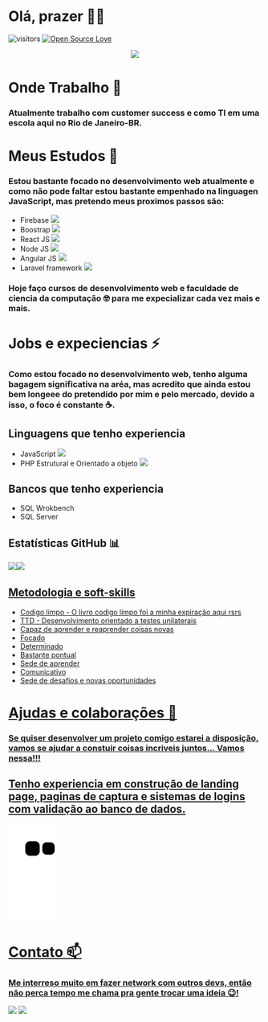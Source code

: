 # Olá, prazer 🐱‍👤
![visitors](https://visitor-badge.laobi.icu/badge?page_id=0XxMxX0.0XxMxX0)
[![Open Source Love](https://badges.frapsoft.com/os/v1/open-source.svg?v=102)](https://github.com/ellerbrock/open-source-badge/)
<p align="center">
  <!-- Typing SVG by DenverCoder1 - https://github.com/DenverCoder1/readme-typing-svg -->
  <a href="https://github.com/DenverCoder1/readme-typing-svg">
    <img src="https://readme-typing-svg.demolab.com/?lines=Bem-vindo(a)%20ao%20meu%20GitHub%20👋;Full-Stack%20web%20developer ;Sempre%20aprendendo%20novas%20coisas%20🤓&font=Fira%20Code&center=true&width=440&height=45&color=FFFe&vCenter=true&pause=1000&size=22" /></a>
</p>


# Onde Trabalho 🔭
### Atualmente trabalho com customer success e como TI em uma escola aqui no Rio de Janeiro-BR.

# Meus Estudos 🌱
### Estou bastante focado no desenvolvimento web atualmente e como não pode faltar estou bastante empenhado na linguagen JavaScript, mas pretendo meus proximos passos são:

<ul>
<li>Firebase <img width='20' src="https://cdn.jsdelivr.net/gh/devicons/devicon/icons/firebase/firebase-plain.svg" />
</li>
<li>Boostrap <img width='20'  src="https://cdn.jsdelivr.net/gh/devicons/devicon/icons/bootstrap/bootstrap-plain.svg" />
</li>
<li>React JS <img width='20' src="https://cdn.jsdelivr.net/gh/devicons/devicon/icons/react/react-original.svg" />
</li>
<li>Node JS <img width='20' src="https://cdn.jsdelivr.net/gh/devicons/devicon/icons/nodejs/nodejs-original.svg" />
</li>
<li>Angular JS <img width='20' src="https://cdn.jsdelivr.net/gh/devicons/devicon/icons/angularjs/angularjs-plain.svg" />
</li>
<li>Laravel framework <img width='20' src="https://cdn.jsdelivr.net/gh/devicons/devicon/icons/laravel/laravel-plain.svg" />
</li>
</ul>

### Hoje faço cursos de desenvolvimento web e faculdade de ciencia da computação 🤓 para me expecializar cada vez mais e mais.

# Jobs e expeciencias ⚡
### Como estou focado no desenvolvimento web, tenho alguma bagagem significativa na aréa, mas acredito que ainda estou bem longeee do pretendido por mim e pelo mercado, devido a isso, o foco é constante ☕.

## Linguagens que tenho experiencia
<ul>
<li>JavaScript <img width='20' src="https://cdn.jsdelivr.net/gh/devicons/devicon/icons/javascript/javascript-plain.svg"/>
</li>
<li>PHP Estrutural e Orientado a objeto <img width='40' src="https://cdn.jsdelivr.net/gh/devicons/devicon/icons/php/php-plain.svg"/>
</li>
</ul>

## Bancos que tenho experiencia
<ul>
<li>SQL Wrokbench
</li>
<li>SQL Server</li>
</ul>

## Estatísticas GitHub 📊
<div>
<a href="https://github.com/0XxMxX0">
<img height="150em" src="https://github-readme-stats.vercel.app/api/top-langs/?username=0XxMxX0&layout=compact&langs_count=7&theme=dracula"/><img height="150em"src="https://github-readme-stats.vercel.app/api?username=0XxMxX0&show_icons=true&theme=dracula&include_all_commits=true&count_private=true"/>
</div>

## Metodologia e soft-skills
<ul>
<li>Codigo limpo - O livro codigo limpo foi a minha expiração aqui rsrs</li>
<li>TTD - Desenvolvimento orientado a testes unilaterais</li>
<li>Capaz de aprender e reaprender coisas novas</li>
<li>Focado</li>
<li>Determinado</li>
<li>Bastante pontual</li>
<li>Sede de aprender</li>
<li>Comunicativo</li>
<li>Sede de desafios e novas oportunidades</li>
</ul>


# Ajudas e colaborações 👯
### Se quiser desenvolver um projeto comigo estarei a disposição, vamos se ajudar a constuir coisas incriveis juntos... Vamos nessa!!!
## Tenho experiencia em construção de landing page, paginas de captura e sistemas de logins com validação ao banco de dados.
![Snake animation](https://github.com/0XxMxX0/0XxMxX0/blob/output/github-contribution-grid-snake.svg)


# Contato 📫
### Me interreso muito em fazer network com outros devs, então não perca tempo me chama pra gente trocar uma ideia 😉!
<div>
<a href = "mailto:nunesrico2001@gmail.com"><img src="https://img.shields.io/badge/Gmail-D14836?style=for-the-badge&logo=gmail&logoColor=white" target="_blank"></a>
<a href="https://www.linkedin.com/in/matheus-nunes-desenvolvedor" target="_blank"><img src="https://img.shields.io/badge/-LinkedIn-%230077B5?style=for-the-badge&logo=linkedin&logoColor=white" target="_blank"></a>   
</div>


